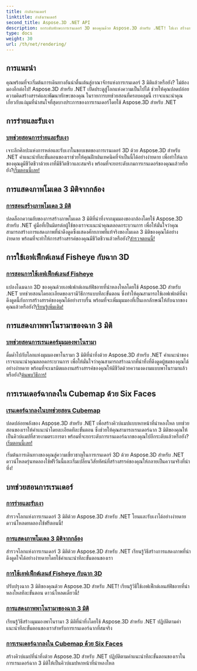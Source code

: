 ```yaml
---
title: กำลังเรนเดอร์
linktitle: กำลังเรนเดอร์
second_title: Aspose.3D .NET API
description: ยกระดับทักษะการเรนเดอร์ 3D ของคุณด้วย Aspose.3D สำหรับ .NET! ใส่เงา สร้างการแสดงภาพที่น่าดึงดูด ใช้เอฟเฟกต์เลนส์ฟิชอาย และอื่นๆ อีกมากมาย
type: docs
weight: 30
url: /th/net/rendering/
---
```

## การแนะนำ

คุณพร้อมที่จะเริ่มต้นการเดินทางอันน่าตื่นเต้นสู่อาณาจักรแห่งการเรนเดอร์ 3 มิติแล้วหรือยัง? ไม่ต้องมองอีกต่อไป! Aspose.3D สำหรับ .NET เปิดประตูสู่โลกแห่งความเป็นไปได้ ช่วยให้คุณปลดปล่อยความคิดสร้างสรรค์และพัฒนาทักษะของคุณ ในรายการบทช่วยสอนที่ครอบคลุมนี้ เราจะแนะนำคุณเกี่ยวกับแง่มุมที่น่าสนใจที่สุดบางประการของการเรนเดอร์โดยใช้ Aspose.3D สำหรับ .NET

## การร่ายและรับเงา
### [บทช่วยสอนการร่ายและรับเงา](./cast-receive-shadows/)
 เจาะลึกศิลปะแห่งการหล่อและรับเงาในขอบเขตของการเรนเดอร์ 3D ด้วย Aspose.3D สำหรับ .NET คำแนะนำทีละขั้นตอนของเราช่วยให้คุณฝึกฝนเทคนิคที่จำเป็นนี้ได้อย่างง่ายดาย เพื่อทำให้ฉากของคุณดูมีชีวิตชีวาด้วยเงาที่มีชีวิตชีวาและสมจริง พร้อมที่จะยกระดับเกมการเรนเดอร์ของคุณแล้วหรือยัง?[เริ่มตอนนี้เลย!](./cast-receive-shadows/)

## การแสดงภาพโมเดล 3 มิติจากกล้อง
### [การสอนสร้างภาพโมเดล 3 มิติ](./render-3d-model-image/)
ปลดล็อกความลับของการสร้างภาพโมเดล 3 มิติที่น่าทึ่งจากมุมมองของกล้องโดยใช้ Aspose.3D สำหรับ .NET คู่มือที่เป็นมิตรต่อผู้ใช้ของเราจะแนะนำคุณตลอดกระบวนการ เพื่อให้มั่นใจว่าคุณสามารถสร้างการแสดงภาพที่น่าดึงดูดซึ่งแสดงศักยภาพที่แท้จริงของโมเดล 3 มิติของคุณได้อย่างง่ายดาย พร้อมที่จะทำให้การสร้างสรรค์ของคุณมีชีวิตชีวาแล้วหรือยัง?[สำรวจตอนนี้!](./render-3d-model-image/)

## การใช้เอฟเฟ็กต์เลนส์ Fisheye กับฉาก 3D
### [การสอนการใช้เอฟเฟ็กต์เลนส์ Fisheye](./fisheye-lens-effect-3d-scene/)
 แปลงโฉมฉาก 3D ของคุณด้วยเอฟเฟกต์เลนส์ฟิชอายที่น่าหลงใหลโดยใช้ Aspose.3D สำหรับ .NET บทช่วยสอนโดยละเอียดของเรามีวิธีการแบบทีละขั้นตอน ซึ่งทำให้คุณสามารถใช้เอฟเฟกต์ที่น่าดึงดูดนี้กับการสร้างสรรค์ของคุณได้อย่างราบรื่น พร้อมที่จะเพิ่มมุมมองที่เป็นเอกลักษณ์ให้กับฉากของคุณแล้วหรือยัง?[เรียนรู้เพิ่มเติม!](./fisheye-lens-effect-3d-scene/)

## การแสดงภาพพาโนรามาของฉาก 3 มิติ
### [บทช่วยสอนการเรนเดอร์มุมมองพาโนรามา](./render-panorama-view/)
ดื่มด่ำไปกับโลกแห่งมุมมองพาโนรามา 3 มิติที่น่าทึ่งด้วย Aspose.3D สำหรับ .NET คำแนะนำของเราจะแนะนำคุณตลอดกระบวนการ เพื่อให้มั่นใจว่าคุณสามารถสร้างฉากที่น่าทึ่งที่ดึงดูดผู้ชมของคุณได้อย่างง่ายดาย พร้อมที่จะเนรมิตผลงานสร้างสรรค์ของคุณให้มีชีวิตด้วยความงดงามแบบพาโนรามาแล้วหรือยัง?[ค้นพบวิธีการ!](./render-panorama-view/)

## การเรนเดอร์ฉากลงใน Cubemap ด้วย Six Faces
### [เรนเดอร์ฉากลงในบทช่วยสอน Cubemap](./render-scene-cubemap/)
 ปลดปล่อยพลังของ Aspose.3D สำหรับ .NET เพื่อสร้างคิวบ์แมปแบบหกหน้าที่น่าหลงใหล บทช่วยสอนของเราให้คำแนะนำโดยละเอียดทีละขั้นตอน ซึ่งช่วยให้คุณสามารถเรนเดอร์ฉาก 3 มิติของคุณให้เป็นคิวบ์แมปที่สวยงามตระการตา พร้อมที่จะยกระดับการเรนเดอร์ฉากของคุณไปอีกระดับแล้วหรือยัง?[เริ่มตอนนี้เลย!](./render-scene-cubemap/)

เริ่มต้นการเดินทางของคุณสู่ความเชี่ยวชาญในการเรนเดอร์ 3D ด้วย Aspose.3D สำหรับ .NET ดาวน์โหลดรุ่นทดลองใช้ฟรีวันนี้และเริ่มเปลี่ยนวิสัยทัศน์ที่สร้างสรรค์ของคุณให้กลายเป็นความจริงที่น่าทึ่ง!
## บทช่วยสอนการเรนเดอร์
### [การร่ายและรับเงา](./cast-receive-shadows/)
สำรวจโลกแห่งการเรนเดอร์ 3 มิติด้วย Aspose.3D สำหรับ .NET โยนและรับเงาได้อย่างง่ายดาย ดาวน์โหลดทดลองใช้ฟรีตอนนี้!
### [การแสดงภาพโมเดล 3 มิติจากกล้อง](./render-3d-model-image/)
สำรวจโลกแห่งการเรนเดอร์ 3 มิติด้วย Aspose.3D สำหรับ .NET เรียนรู้วิธีสร้างการแสดงภาพที่น่าดึงดูดใจได้อย่างง่ายดายโดยใช้คำแนะนำทีละขั้นตอนของเรา
### [การใช้เอฟเฟ็กต์เลนส์ Fisheye กับฉาก 3D](./fisheye-lens-effect-3d-scene/)
ปรับปรุงฉาก 3 มิติของคุณด้วย Aspose.3D สำหรับ .NET! เรียนรู้วิธีใช้เอฟเฟ็กต์เลนส์ฟิชอายที่น่าหลงใหลทีละขั้นตอน ดาวน์โหลดเดี๋ยวนี้!
### [การแสดงภาพพาโนรามาของฉาก 3 มิติ](./render-panorama-view/)
เรียนรู้วิธีสร้างมุมมองพาโนรามา 3 มิติที่น่าทึ่งโดยใช้ Aspose.3D สำหรับ .NET ปฏิบัติตามคำแนะนำทีละขั้นตอนของเราสำหรับการเรนเดอร์ฉากที่สมจริง
### [การเรนเดอร์ฉากลงใน Cubemap ด้วย Six Faces](./render-scene-cubemap/)
สร้างคิวบ์แมปที่น่าทึ่งด้วย Aspose.3D สำหรับ .NET ปฏิบัติตามคำแนะนำทีละขั้นตอนของเราในการเรนเดอร์ฉาก 3 มิติให้เป็นคิวบ์แมปหกหน้าที่น่าหลงใหล